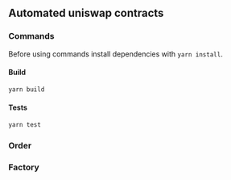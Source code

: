 ## Automated uniswap contracts

### Commands

Before using commands install dependencies with `yarn install`.

#### Build

```sh
yarn build
```

#### Tests

```sh
yarn test
```

### Order

### Factory
